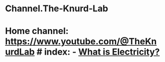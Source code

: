 # Channel.The-Knurd-Lab
# Home channel: https://www.youtube.com/@TheKnurdLab # index: - [What is Electricity?](https://youtu.be/8WyCQngsZjo)
